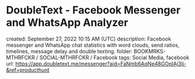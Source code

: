 # DoubleText - Facebook Messenger and WhatsApp Analyzer

created: September 27, 2022 10:15 AM (UTC)
description: Facebook messenger and WhatsApp chat statistics with word clouds, send ratios, timelines, message delay and double texting.
folder: BOOKMRKS-MTHRFCKR / SOCIAL-MTHRFCKR / Facebook
tags: Social Media, facebook
url: https://app.doubletext.me/messenger?aid=FaNmb6AqNe48GOpIAj3Ij-&ref=producthunt
